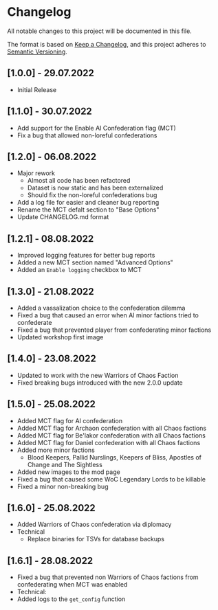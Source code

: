 # Changelog

All notable changes to this project will be documented in this file.

The format is based on [Keep a Changelog](https://keepachangelog.com/en/1.0.0/),
and this project adheres to [Semantic Versioning](https://semver.org/spec/v2.0.0.html).

## [1.0.0] - 29.07.2022

- Initial Release

## [1.1.0] - 30.07.2022

- Add support for the Enable AI Confederation flag (MCT)
- Fix a bug that allowed non-loreful confederations

## [1.2.0] - 06.08.2022

- Major rework
  - Almost all code has been refactored
  - Dataset is now static and has been externalized
  - Should fix the non-loreful confederations bug
- Add a log file for easier and cleaner bug reporting
- Rename the MCT defalt section to "Base Options"
- Update CHANGELOG.md format

## [1.2.1] - 08.08.2022

- Improved logging features for better bug reports
- Added a new MCT section named "Advanced Options"
- Added an `Enable logging` checkbox to MCT

## [1.3.0] - 21.08.2022

- Added a vassalization choice to the confederation dilemma
- Fixed a bug that caused an error when AI minor factions tried to confederate
- Fixed a bug that prevented player from confederating minor factions
- Updated workshop first image

## [1.4.0] - 23.08.2022

- Updated to work with the new Warriors of Chaos Faction
- Fixed breaking bugs introduced with the new 2.0.0 update

## [1.5.0] - 25.08.2022

- Added MCT flag for AI confederation
- Added MCT flag for Archaon confederation with all Chaos factions
- Added MCT flag for Be'lakor confederation with all Chaos factions
- Added MCT flag for Daniel confederation with all Chaos factions
- Added more minor factions
    - Blood Keepers, Pallid Nurslings, Keepers of Bliss, Apostles of Change and The Sightless
- Added new images to the mod page
- Fixed a bug that caused some WoC Legendary Lords to be killable
- Fixed a minor non-breaking bug

## [1.6.0] - 25.08.2022

- Added Warriors of Chaos confederation via diplomacy
- Technical
  - Replace binaries for TSVs for database backups
  
## [1.6.1] - 28.08.2022

- Fixed a bug that prevented non Warriors of Chaos factions from confederating when MCT was enabled
- Technical:
 - Added logs to the `get_config` function
